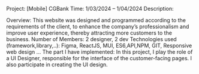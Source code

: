 Project: [Mobile] CGBank 
Time: 1/03/2024 – 1/04/2024 Description:

Overview: This website was designed and programmed according to the requirements of the client, to enhance the company’s professionalism and improve user experience, thereby attracting more customers to the business. 
Number of Members: 2 designer, 2 dev 
Technologies used (framework,library,..): Figma, ReactJS, MUI, ES6,API,NPM, GIT, Responsive web design … 
The part I have implemented: In this project, I play the role of a UI Designer, responsible for the interface of the customer-facing pages. I also participate in creating the UI design.
